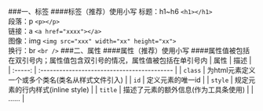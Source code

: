 ###一、标签
####标签（推荐）使用小写
标题：h1~h6 `<h1></h1>`<br />
段落：p `<p></p>`<br />
链接：a `<a href="xxxx"></a>`<br />
图像：img `<img src="xxx" width="xx" height="xx">`<br />
换行：br `<br />`
###二、属性
####属性（推荐）使用小写
####属性值被包括在双引号内；属性值包含双引号的情况，属性值被包括在单引号内
| 属性    | 描述                                         |
| :-----: | :------------------------------------------ |
| `class` | 为html元素定义一个或多个类名(类名从样式文件引入) |
| `id`    | 定义元素的唯一id                             |
| `style` | 规定元素的行内样式(inline style)              |
| `title` | 描述了元素的额外信息(作为工具条使用)            |
| ……    |
